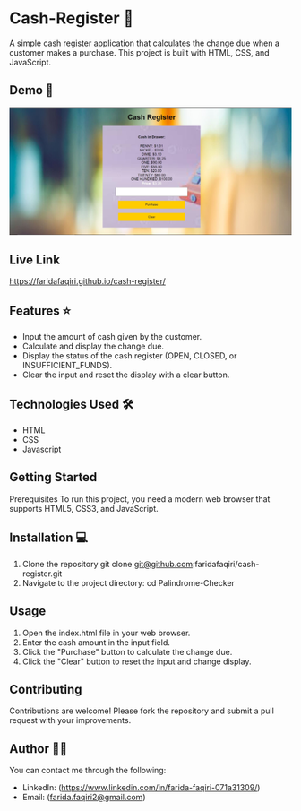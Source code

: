 # Cash-Register 🚀

A simple cash register application that calculates the change due when a customer makes a purchase. This project is built with HTML, CSS, and JavaScript.

## Demo 📸

![Project Demo](./images/capture.JPG)

## Live Link

https://faridafaqiri.github.io/cash-register/

## Features ⭐

- Input the amount of cash given by the customer.
- Calculate and display the change due.
- Display the status of the cash register (OPEN, CLOSED, or INSUFFICIENT_FUNDS).
- Clear the input and reset the display with a clear button.

## Technologies Used 🛠️

- HTML
- CSS
- Javascript

## Getting Started

Prerequisites
To run this project, you need a modern web browser that supports HTML5, CSS3, and JavaScript.

## Installation 💻

1. Clone the repository
   git clone <git@github.com>:faridafaqiri/cash-register.git
2. Navigate to the project directory:
   cd Palindrome-Checker

## Usage

1. Open the index.html file in your web browser.
2. Enter the cash amount in the input field.
3. Click the "Purchase" button to calculate the change due.
4. Click the "Clear" button to reset the input and change display.

## Contributing

Contributions are welcome! Please fork the repository and submit a pull request with your improvements.

## Author 👩‍💻

You can contact me through the following:

- LinkedIn: (<https://www.linkedin.com/in/farida-faqiri-071a31309/>)
- Email: (<farida.faqiri2@gmail.com>)
